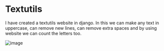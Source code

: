 # Textutils
I have created a textutils website in django.
In this we can make any text in uppercase, can remove new lines, can remove extra spaces and by using website we can count the letters too.


![image](https://github.com/NehaKashyap5489/Textutils/assets/105992840/f894ca90-db68-49bf-89ce-c4026fcac4e8)
